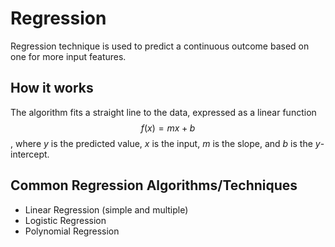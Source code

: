 # Regression
Regression technique is used to predict a continuous outcome based on one for more input features.

## How it works
The algorithm fits a straight line to the data, expressed as a linear function $$f(x) = mx + b$$, where $y$ is the predicted value, $x$ is the input, $m$ is the slope, and $b$ is the $y$-intercept.

## Common Regression Algorithms/Techniques
- Linear Regression (simple and multiple)
- Logistic Regression
- Polynomial Regression
